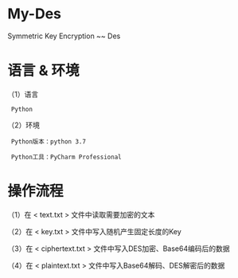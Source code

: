 # My-Des

Symmetric Key Encryption ~~ Des

# 语言 & 环境

（1）语言

     Python
     
（2）环境

     Python版本：python 3.7
     
     Python工具：PyCharm Professional
     
# 操作流程

（1）在 < text.txt > 文件中读取需要加密的文本

（2）在 < key.txt > 文件中写入随机产生固定长度的Key

（3）在 < ciphertext.txt > 文件中写入DES加密、Base64编码后的数据

（4）在 < plaintext.txt > 文件中写入Base64解码、DES解密后的数据
